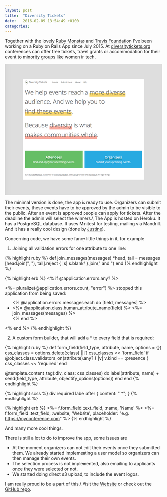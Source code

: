 ```yaml
---
layout: post
title:  "Diversity Tickets"
date:   2016-02-09 13:54:49 +0100
categories:
---
```

Together with the lovely [Ruby Monstas][rubymonstas] and [Travis Foundation][travis-foundation] I've been working on a Ruby on Rails App since July 2015. At [diversitytickets.org][diversitytickets] conferences can offer free tickets, travel grants or accommodation for their event to minority groups like women in tech.

![diversitytickets.org screenshot](/assets/diversitytickets_2016-02-09.png)

<!--more-->

The minimal version is done, the app is ready to use. Organizers can submit their events, these events have to be approved by the admin to be visible to the public. After an event is approved people can apply for tickets. After the deadline the admin will select the winners.\\
The App is hosted on Heroku. It has a PostgreSQL database. It uses Minitest for testing, mailing via Mandrill. And it has a really cool design (done by [Justine][twitter-justine]).

Concerning code, we have some fancy little things in it, for example

1) Joining all validation errors for one attribute to one line:

{% highlight ruby %}
def join_messages(messages)
  *head, tail = messages
  [head.join(", "), tail].reject { |s| s.blank? }.join(" and ")
end
{% endhighlight %}

{% highlight erb %}
<% if @application.errors.any? %>
  <div class="error">
    <p><%= pluralize(@application.errors.count, "error") %> stopped this
    application from being saved:</p>
    <ul>
      <% @application.errors.messages.each do |field, messages| %>
        <li><%= @application.class.human_attribute_name(field) %> <%=
            join_messages(messages) %></li>
      <% end %>
    </ul>
  </div>
<% end %>
{% endhighlight %}

2) A custom form builder, that will add a * to every field that is required:

{% highlight ruby %}
def form_field(field_type, attribute, name, options = {})
  css_classes = options.delete(:class) || []
  css_classes << 'form_field'
  if @object.class.validators_on(attribute).any? { |v| v.kind == :presence }
    css_classes << 'required'
  end

  @template.content_tag(:div, class: css_classes) do
    label(attribute, name) + send(field_type, attribute,
      objectify_options(options))
  end
end
{% endhighlight %}

{% highlight scss %}
div.required label:after {
  content: " *";
}
{% endhighlight %}

{% highlight erb %}
<%= f.form_field :text_field, :name, 'Name' %>
<%= f.form_field :text_field, :website, 'Website',
      placeholder: "e.g. https://myconference.com" %>
{% endhighlight %}

And many more cool things.

There is still a lot to do to improve the app, some issues are

- At the moment organizers can not edit their events once they submitted them. We already started implementing a user model so organizers can then manage their own events.
- The selection process is not implemented, also emailing to applicants once they were selected or not.
- We started doing direct s3 upload, to include the event logos.

I am really proud to be a part of this.\\
Visit the [Website][diversitytickets] or check out the [GitHub repo][diversity-gh].

[diversitytickets]: https://diversitytickets.org
[diversity-gh]: https://github.com/rubymonsters/diversity_ticketing
[rubymonstas]: http://rubymonstas.org/
[travis-foundation]: http://foundation.travis-ci.org/
[twitter-justine]: https://twitter.com/SaltineJustine
